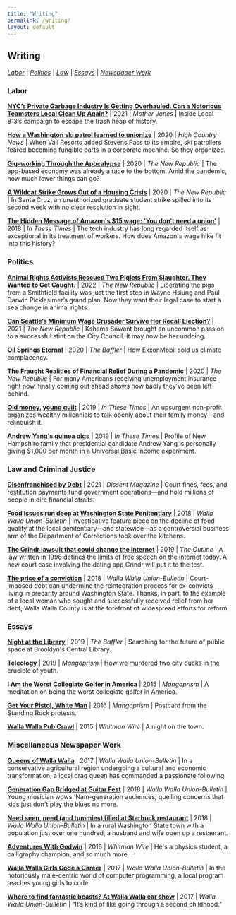 ```yaml
---
title: "Writing"
permalink: /writing/
layout: default
---
```

## **Writing**
*[Labor](#LaborReporting)* \| *[Politics](#Politics)* \| *[Law](#Law)* \| *[Essays](#Essays)* \| *[Newspaper Work](#Newspaper)*

### <a name="LaborReporting"><a/>Labor

**[NYC’s Private Garbage Industry Is Getting Overhauled. Can a Notorious Teamsters Local Clean Up Again?](https://www.motherjones.com/politics/2021/10/teamsters-local-813-nyc-garbage-mob/)** \|  2021 \| *Mother Jones* \| Inside Local 813’s campaign to escape the trash heap of history.

**[How a Washington ski patrol learned to unionize](https://www.hcn.org/issues/52.7/north-labor-how-a-washington-ski-patrol-learned-to-unionize)** \| 2020 \| *High Country News* \|  When Vail Resorts added Stevens Pass to its empire, ski patrollers feared becoming fungible parts in a corporate machine. So they organized.

**[Gig-working Through the Apocalypse](https://newrepublic.com/article/157227/gig-working-apocalypse)** \| 2020 \| *The New Republic* \| The app-based economy was already a race to the bottom. Amid the pandemic, how much lower things can go?

**[A Wildcat Strike Grows Out of a Housing Crisis](https://newrepublic.com/article/156591/wildcat-strike-grows-housing-crisis)** \| 2020 \| *The New Republic* \| In Santa Cruz, an unauthorized graduate student strike spilled into its second week with no clear resolution in sight.  

**[The Hidden Message of Amazon's $15 wage: 'You don't need a union'](http://inthesetimes.com/working/entry/21495/the_hidden_message_of_amazons_15_wage_you_dont_need_a_union)** \| 2018 \| *In These Times* \| The tech industry has long regarded itself as exceptional in its treatment of workers. How does Amazon's wage hike fit into this history?  <br />


### <a name="Politics"><a/> Politics

**[Animal Rights Activists Rescued Two Piglets From Slaughter. They Wanted to Get Caught.](https://newrepublic.com/article/165468/animal-rights-dxe-smithfield)** \| 2022 \| *The New Republic* \| Liberating the pigs from a Smithfield facility was just the first step in Wayne Hsiung and Paul Darwin Picklesimer’s grand plan. Now they want their legal case to start a sea change in animal rights.

**[Can Seattle’s Minimum Wage Crusader Survive Her Recall Election?](https://newrepublic.com/article/164600/kshama-sawant-minimum-wage-recall)** \| 2021 \| *The New Republic* \| Kshama Sawant brought an uncommon passion to a successful stint on the City Council. It may now be her undoing.

**[Oil Springs Eternal](https://thebaffler.com/latest/oil-springs-eternal-schwartz)** \| 2020 \|  *The Baffler* \| How ExxonMobil sold us climate complacency.    

**[The Fraught Realities of Financial Relief During a Pandemic](https://newrepublic.com/article/157631/unemployment-insurance-coronavirus-cares-act)** \| 2020 \| *The New Republic* \| For many Americans receiving unemployment insurance right now, finally coming out ahead shows how badly they’ve been left behind.   

**[Old money, young guilt](http://inthesetimes.com/article/21665/millennials-trust-funds-Resource-Generation-money)** \| 2019 \| *In These Times* \| An upsurgent non-profit organizes wealthy millennials to talk openly about their family money—and relinquish it.  

**[Andrew Yang's guinea pigs](http://inthesetimes.com/article/21858/andrew-yang-universal-basic-income-presidential-candidate)** \|  2019 \|  *In These Times* \| Profile of New Hampshire family that presidential candidate Andrew Yang is personally giving $1,000 per month in a Universal Basic Income experiment.  <br />


### <a name="Law"><a/> Law and Criminal Justice

**[Disenfranchised by Debt](https://www.dissentmagazine.org/online_articles/disenfranchised-by-debt)** \| 2021 \|  *Dissent Magazine* \| Court fines, fees, and restitution payments fund government operations—and hold millions of people in dire financial straits.

**[Food issues run deep at Washington State Penitentiary](http://www.union-bulletin.com/news/food-issues-run-deep-at-washington-state-penitentiary/article_0da49ace-45c4-11e8-a702-134b28fbc3b2.html)** \| 2018 \| *Walla Walla Union-Bulletin* \| Investigative feature piece on the decline of food quality at the local penitentiary—and statewide—as a controversial business arm of the Department of Corrections took over the kitchens.

**[The Grindr lawsuit that could change the internet](https://theoutline.com/post/6968/grindr-lawsuit-matthew-herrick?utm_source=)** \| 2019 \| *The Outline* \| A law written in 1996 defines the limits of free speech on the internet today. A new court case involving the dating app Grindr will put it to the test.

**[The price of a conviction](http://www.union-bulletin.com/news/courts_and_crime/the-price-of-a-conviction/article_6b4ced1e-d4c3-11e8-9c5a-f75fc47c39b0.html)** \|  2018 \| *Walla Walla Union-Bulletin* \| Court-imposed debt can undermine the reintegration process for ex-convicts living in precarity around Washington State. Thanks, in part, to the example of a local woman who sought and successfully received relief from her debt, Walla Walla County is at the forefront of widespread efforts for reform.

### <a name="Essays"><a/> Essays

**[Night at the Library](https://thebaffler.com/latest/a-night-at-the-library-schwartz)** \| 2019 \| *The Baffler* \| Searching for the future of public space at Brooklyn's Central Library.  

**[Teleology](https://mangoprism.com/teleology/)** \| 2019 \|  *Mangoprism* \| How we murdered two city ducks in the crucible of youth.

**[I Am the Worst Collegiate Golfer in America](https://mangoprism.com/i-am-the-worst-collegiate-golfer-in-america/)** \| 2015 \| *Mangoprism* \| A meditation on being the worst collegiate golfer in America.

**[Get Your Pistol, White Man](https://mangoprism.com/postcard-from-standing-rock-get-your-pistol-white-man/)** \| 2016 \| *Mangoprism* \| Postcard from the Standing Rock protests.

**[Walla Walla Pub Crawl](https://whitmanwire.com/feature/2015/11/19/a-walla-walla-pub-crawl/)** \| 2015 \| *Whitman Wire* \| A night on the town.

### <a name="Newspaper"><a/> Miscellaneous Newspaper Work

**[Queens of Walla Walla](http://www.union-bulletin.com/featured_story/the-queens-of-walla-walla/article_c4c8ec0c-ab9e-11e7-8784-b761518dfb93.html)** \| 2017 \|  *Walla Walla Union-Bulletin* \| In a conservative agricultural region undergoing a cultural and economic transformation, a local drag queen has commanded a passionate following.

**[Generation Gap Bridged at Guitar Fest](http://www.union-bulletin.com/things_to_do/entertainment/generation-gap-bridged-at-guitar-fest/article_fb4c048a-24c5-11e8-9f9f-2b3b533e004b.html)** \| 2018 \|  *Walla Walla Union-Bulletin* \| Young musician wows 'Nam-generation audiences, quelling concerns that kids just don't play the blues no more.  

**[Need seen, need (and tummies) filled at Starbuck restaurant](http://www.union-bulletin.com/news/business/need-seen-need-and-tummies-filled-at-starbuck-restaurant/article_4e67136a-ae48-11e8-a3a0-1fdbb389eedc.html)** \| 2018 \|  *Walla Walla Union-Bulletin* \| In a rural Washington State town with a population just over one hundred, a husband and wife open up a restaurant.

**[Adventures With Godwin](https://whitmanwire.com/feature/2016/03/10/adventures-with-godwin/)** \| 2016 \|  *Whitman Wire* \| He's a physics student, a calligraphy champion, and so much more...

**[Walla Walla Girls Code a Career](http://www.union-bulletin.com/news/education/walla-walla-girls-code-a-career/article_16d6117e-d91b-11e7-b9a2-27de50645f1d.html)** \| 2017 \|  *Walla Walla Union-Bulletin* \| In the notoriously male-centric world of computer programming, a local program teaches young girls to code.  

**[Where to find fantastic beasts? At Walla Walla car show](https://www.union-bulletin.com/things_to_do/diversions/where-to-find-fantastic-beasts-at-walla-walla-car-show/article_0931962e-95be-11e7-8718-7b5cacc1a29a.html)** \| 2017 \|  *Walla Walla Union-Bulletin* \| “It’s kind of like going through a second childhood."
